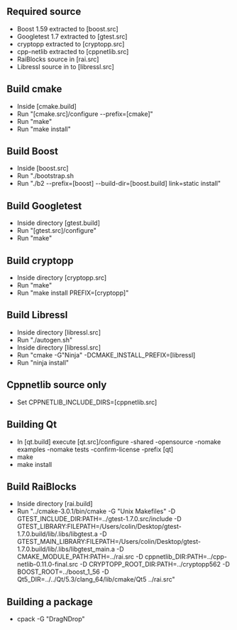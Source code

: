 ## Required source
* Boost 1.59 extracted to [boost.src]
* Googletest 1.7 extracted to [gtest.src]
* cryptopp extracted to [cryptopp.src]
* cpp-netlib extracted to [cppnetlib.src]
* RaiBlocks source in [rai.src]
* Libressl source in to [libressl.src]

## Build cmake
* Inside [cmake.build]
* Run "[cmake.src]/configure --prefix=[cmake]"
* Run "make"
* Run "make install"

## Build Boost
* Inside [boost.src]
* Run "./bootstrap.sh
* Run "./b2 --prefix=[boost] --build-dir=[boost.build] link=static install"

## Build Googletest
* Inside directory [gtest.build]
* Run "[gtest.src]/configure"
* Run "make"

## Build cryptopp
* Inside directory [cryptopp.src]
* Run "make"
* Run "make install PREFIX=[cryptopp]"

## Build Libressl
* Inside directory [libressl.src]
* Run "./autogen.sh"
* Inside directory [libressl.src]
* Run "cmake -G"Ninja" -DCMAKE_INSTALL_PREFIX=[libressl]
* Run "ninja install"

## Cppnetlib source only  
* Set CPPNETLIB_INCLUDE_DIRS=[cppnetlib.src]  

## Building Qt
* In [qt.build] execute [qt.src]/configure -shared -opensource -nomake examples -nomake tests -confirm-license  -prefix [qt]
* make
* make install

## Build RaiBlocks
* Inside directory [rai.build]
* Run "../cmake-3.0.1/bin/cmake -G "Unix Makefiles" -D GTEST_INCLUDE_DIR:PATH=../gtest-1.7.0.src/include -D GTEST_LIBRARY:FILEPATH=/Users/colin/Desktop/gtest-1.7.0.build/lib/.libs/libgtest.a -D GTEST_MAIN_LIBRARY:FILEPATH=/Users/colin/Desktop/gtest-1.7.0.build/lib/.libs/libgtest_main.a -D CMAKE_MODULE_PATH:PATH=../rai.src -D cppnetlib_DIR:PATH=../cpp-netlib-0.11.0-final.src -D CRYPTOPP_ROOT_DIR:PATH=../cryptopp562 -D BOOST_ROOT=../boost_1_56 -D Qt5_DIR=../../Qt/5.3/clang_64/lib/cmake/Qt5 ../rai.src"

## Building a package
* cpack -G "DragNDrop"